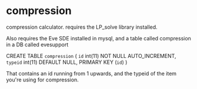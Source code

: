 compression
===========

compression calculator. requires the LP_solve library installed.


Also requires the Eve SDE installed in mysql, and a table called compression in a DB called evesupport

 CREATE TABLE `compression` (
  `id` int(11) NOT NULL AUTO_INCREMENT,
  `typeid` int(11) DEFAULT NULL,
  PRIMARY KEY (`id`)
) 

That contains an id running from 1 upwards, and the typeid of the item you're using for compression.
